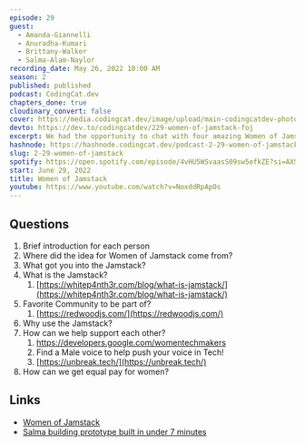 ```yaml
---
episode: 29
guest:
  - Amanda-Giannelli
  - Anuradha-Kumari
  - Brittany-Walker
  - Salma-Alam-Naylor
recording_date: May 26, 2022 10:00 AM
season: 2
published: published
podcast: CodingCat.dev
chapters_done: true
cloudinary_convert: false
cover: https://media.codingcat.dev/image/upload/main-codingcatdev-photo/Women_of_Jamstack.jpg
devto: https://dev.to/codingcatdev/229-women-of-jamstack-foj
excerpt: We had the opportunity to chat with four amazing Women of Jamstack. We talked about things from Redwoodjs to equal pay.
hashnode: https://hashnode.codingcat.dev/podcast-2-29-women-of-jamstack
slug: 2-29-women-of-jamstack
spotify: https://open.spotify.com/episode/4vHU5WSvaasS09sw5efkZE?si=AXSgm6VCQmSXYDBg8XiFMg
start: June 29, 2022
title: Women of Jamstack
youtube: https://www.youtube.com/watch?v=NoxddRpApOs
---
```


## Questions

1. Brief introduction for each person
2. Where did the idea for Women of Jamstack come from?
3. What got you into the Jamstack?
4. What is the Jamstack?
   1. [https://whitep4nth3r.com/blog/what-is-jamstack/](https://whitep4nth3r.com/blog/what-is-jamstack/)
5. Favorite Community to be part of?
   1. [https://redwoodjs.com/](https://redwoodjs.com/)
6. Why use the Jamstack?
7. How can we help support each other?
   1. https://developers.google.com/womentechmakers
   2. Find a Male voice to help push your voice in Tech!
   3. [https://unbreak.tech/](https://unbreak.tech/)
8. How can we get equal pay for women?

## Links

- [Women of Jamstack](https://womenofjamstack.com/)
- [Salma building prototype built in under 7 minutes](https://dev.to/whitep4nth3r/watch-the-women-of-jamstack-prototype-get-built-and-deployed-in-under-7-minutes-bia)
